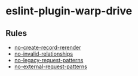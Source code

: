 # eslint-plugin-warp-drive

## Rules

- [no-create-record-rerender](./no-create-record-rerender.md)
- [no-invalid-relationships](./no-invalid-relationships.md)
- [no-legacy-request-patterns](./no-legacy-request-patterns.md)
- [no-external-request-patterns](./no-external-request-patterns.md)
